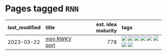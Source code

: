 # Pages tagged `RNN`

|last_modified|title|est. idea maturity|tags
|:---|:---|---:|:---|
|2023-03-22|[mini RWKV port](../rust_rwkv.md)|778|[![](https://img.shields.io/badge/tag-RNN-4d5a4)](../tags/RNN.md) [![](https://img.shields.io/badge/tag-completed-e7673c)](../tags/completed.md) [![](https://img.shields.io/badge/tag-experimental-3a20e)](../tags/experimental.md) [![](https://img.shields.io/badge/tag-ggml-e168be)](../tags/ggml.md) [![](https://img.shields.io/badge/tag-mobilenet-96f12e)](../tags/mobilenet.md) [![](https://img.shields.io/badge/tag-model_compression-5e378d)](../tags/model_compression.md) [![](https://img.shields.io/badge/tag-tooling-eac1b9)](../tags/tooling.md) [![](https://img.shields.io/badge/tag-wip-dc62b7)](../tags/wip.md)|